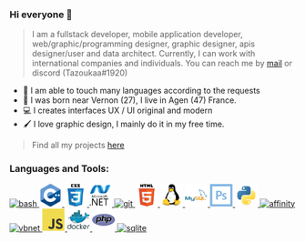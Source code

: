 ### Hi everyone 👋

> I am a fullstack developer, mobile application developer, web/graphic/programming designer, graphic designer, apis designer/user and data architect. Currently, I can work with international companies and individuals. You can reach me by [mail](mailto:tazoukperso@gmail.com) or discord (Tazoukaa#1920)

- 👷 I am able to touch many languages according to the requests
- 👶 I was born near Vernon (27), I live in Agen (47) France.
- 💻 I creates interfaces UX / UI original and modern
- 🖌 I love graphic design, I mainly do it in my free time.

> Find all my projects <a style="cursor:pointer;" href="https://tazoukaa.tk/">here</a>

<h3 align="left">Languages and Tools:</h3>
<p align="left"> 
            <a href="https://www.gnu.org/software/bash/" target="_blank" rel="noreferrer"> <img
            src="https://www.vectorlogo.zone/logos/gnu_bash/gnu_bash-icon.svg" alt="bash" width="40" height="40" /> </a>
            <a href="https://www.w3schools.com/cpp/" target="_blank" rel="noreferrer"> <img
            src="https://raw.githubusercontent.com/devicons/devicon/master/icons/cplusplus/cplusplus-original.svg"
            alt="cplusplus" width="40" height="40" /> </a> 
            <a href="https://www.w3schools.com/css/" target="_blank" rel="noreferrer"> <img
            src="https://raw.githubusercontent.com/devicons/devicon/master/icons/css3/css3-original-wordmark.svg"
            alt="css3" width="40" height="40" /> </a>  
            <a href="https://dotnet.microsoft.com/" target="_blank" rel="noreferrer"> <img
            src="https://raw.githubusercontent.com/devicons/devicon/master/icons/dot-net/dot-net-original-wordmark.svg"
            alt="dotnet" width="40" height="40" /> </a> 
            <a href="https://git-scm.com/" target="_blank" rel="noreferrer"> <img
            src="https://www.vectorlogo.zone/logos/git-scm/git-scm-icon.svg" alt="git" width="40" height="40" /> </a> 
            <a href="https://www.w3.org/html/" target="_blank" rel="noreferrer"> <img
            src="https://raw.githubusercontent.com/devicons/devicon/master/icons/html5/html5-original-wordmark.svg"
            alt="html5" width="40" height="40" /> </a> 
            <a href="https://www.linux.org/" target="_blank" rel="noreferrer"> <img
            src="https://raw.githubusercontent.com/devicons/devicon/master/icons/linux/linux-original.svg" alt="linux"
            width="40" height="40" /> </a> 
            <a href="https://www.mysql.com/" target="_blank" rel="noreferrer"> <img
            src="https://raw.githubusercontent.com/devicons/devicon/master/icons/mysql/mysql-original-wordmark.svg"
            alt="mysql" width="40" height="40" /> </a> 
            <a href="https://www.photoshop.com/en" target="_blank" rel="noreferrer"> <img
            src="https://raw.githubusercontent.com/devicons/devicon/master/icons/photoshop/photoshop-line.svg"
            alt="photoshop" width="40" height="40" /> </a> 
            <a href="https://www.python.org" target="_blank" rel="noreferrer"> <img
            src="https://raw.githubusercontent.com/devicons/devicon/master/icons/python/python-original.svg"
            alt="python" width="40" height="40" /> </a> 
            <a href="https://affinity.serif.com/" target="_blank" rel="noreferrer"> <img
            src="https://upload.wikimedia.org/wikipedia/commons/thumb/9/9e/Affinity_designer_icon_2019.png/600px-Affinity_designer_icon_2019.png"
            alt="affinity" width="40" height="40" /> </a>
            <a href="https://fr.wikipedia.org/wiki/Visual_Basic_.NET" target="_blank" rel="noreferrer"> <img
            src="https://upload.wikimedia.org/wikipedia/commons/4/40/VB.NET_Logo.svg"
            alt="vbnet" width="40" height="40" /> </a>
            <a href="https://developer.mozilla.org/en-US/docs/Web/JavaScript" target="_blank" rel="noreferrer"> <img
            src="https://raw.githubusercontent.com/devicons/devicon/master/icons/javascript/javascript-original.svg"
            alt="javascript" width="40" height="40" /> </a>
            <a href="https://www.docker.com/" target="_blank" rel="noreferrer"> <img
            src="https://raw.githubusercontent.com/devicons/devicon/master/icons/docker/docker-original-wordmark.svg"
            alt="docker" width="40" height="40" /> </a>
            <a href="https://www.php.net/" target="_blank" rel="noreferrer"> <img
            src="https://raw.githubusercontent.com/devicons/devicon/master/icons/php/php-original.svg"
            alt="php" width="40" height="40" /> </a>
            <a href="https://www.sqlite.org/" target="_blank" rel="noreferrer"> <img src="https://camo.githubusercontent.com/1b8a779f280e099e2d67ab949dad604e25ce0d321e66474c04430201790b3874/68747470733a2f2f7777772e766563746f726c6f676f2e7a6f6e652f6c6f676f732f73716c6974652f73716c6974652d69636f6e2e737667"
            alt="sqlite" width="40" height="40" /> </a>
</p>

